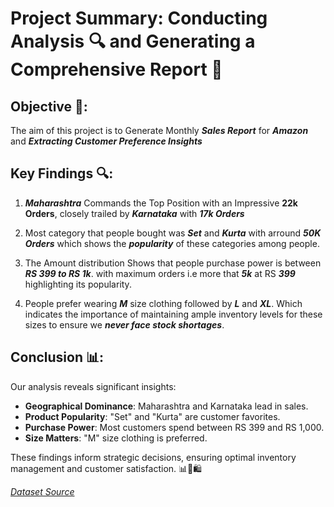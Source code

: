# Project Summary: Conducting Analysis 🔍 and Generating a Comprehensive Report 📝

## Objective 🎯:
The aim of this project is to Generate Monthly **_Sales Report_** for **_Amazon_** and **_Extracting Customer Preference Insights_**

## Key Findings 🔍:
1. **_Maharashtra_** Commands the Top Position with an Impressive **22k Orders**, closely trailed by **_Karnataka_** with **_17k Orders_**
   
2. Most category that people bought was **_Set_** and **_Kurta_** with arround **_50K Orders_** which shows the **_popularity_** of these categories among people.

3. The Amount distribution Shows that people purchase power is between **_RS 399 to RS 1k_**. with maximum orders i.e more that **_5k_** at RS **_399_** highlighting  its popularity.

4. People prefer wearing **_M_** size clothing followed by **_L_** and **_XL_**. Which indicates  the importance of maintaining ample inventory levels for these sizes to ensure we **_never face stock shortages_**.

## Conclusion 📊:

Our analysis reveals significant insights:

 - **Geographical Dominance**: Maharashtra and Karnataka lead in sales.
 - **Product Popularity**: "Set" and "Kurta" are customer favorites.
 - **Purchase Power**: Most customers spend between RS 399 and RS 1,000.
 - **Size Matters**: "M" size clothing is preferred.

These findings inform strategic decisions, ensuring optimal inventory management and customer satisfaction. 📊👕🛍️

_[Dataset Source](https://www.kaggle.com/datasets/thedevastator/unlock-profits-with-e-commerce-sales-data)_
